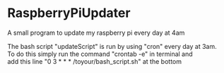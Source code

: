 # RaspberryPiUpdater
A small program to update my raspberry pi every day at 4am<br>

The bash script "updateScript" is run by using "cron" every day at 3am.<br>
To do this simply run the command "crontab -e" in terminal and<br>
add this line "0 3 * * * /toyour/bash_script.sh" at the bottom 
